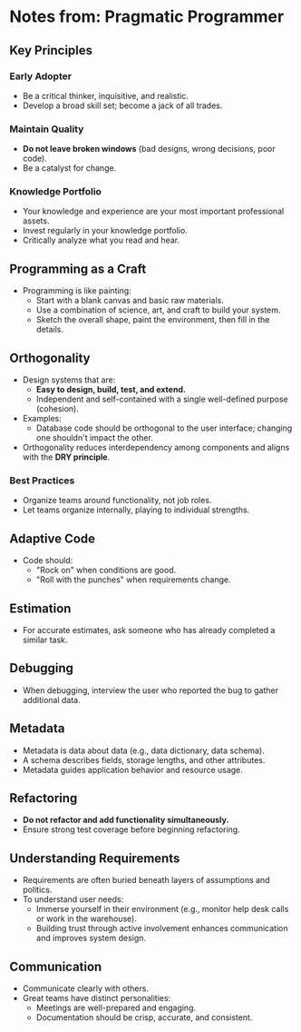 # Notes from: Pragmatic Programmer

## Key Principles

### Early Adopter
- Be a critical thinker, inquisitive, and realistic.
- Develop a broad skill set; become a jack of all trades.

### Maintain Quality
- **Do not leave broken windows** (bad designs, wrong decisions, poor code).
- Be a catalyst for change.

### Knowledge Portfolio
- Your knowledge and experience are your most important professional assets.
- Invest regularly in your knowledge portfolio.
- Critically analyze what you read and hear.

## Programming as a Craft
- Programming is like painting:
  - Start with a blank canvas and basic raw materials.
  - Use a combination of science, art, and craft to build your system.
  - Sketch the overall shape, paint the environment, then fill in the details.

## Orthogonality
- Design systems that are:
  - **Easy to design, build, test, and extend.**
  - Independent and self-contained with a single well-defined purpose (cohesion).
- Examples:
  - Database code should be orthogonal to the user interface; changing one shouldn't impact the other.
- Orthogonality reduces interdependency among components and aligns with the **DRY principle**.

### Best Practices
- Organize teams around functionality, not job roles.
- Let teams organize internally, playing to individual strengths.

## Adaptive Code
- Code should:
  - "Rock on" when conditions are good.
  - "Roll with the punches" when requirements change.

## Estimation
- For accurate estimates, ask someone who has already completed a similar task.

## Debugging
- When debugging, interview the user who reported the bug to gather additional data.

## Metadata
- Metadata is data about data (e.g., data dictionary, data schema).
- A schema describes fields, storage lengths, and other attributes.
- Metadata guides application behavior and resource usage.

## Refactoring
- **Do not refactor and add functionality simultaneously.**
- Ensure strong test coverage before beginning refactoring.

## Understanding Requirements
- Requirements are often buried beneath layers of assumptions and politics.
- To understand user needs:
  - Immerse yourself in their environment (e.g., monitor help desk calls or work in the warehouse).
  - Building trust through active involvement enhances communication and improves system design.

## Communication
- Communicate clearly with others.
- Great teams have distinct personalities:
  - Meetings are well-prepared and engaging.
  - Documentation should be crisp, accurate, and consistent.

